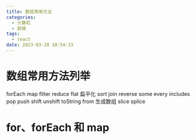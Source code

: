 ```yaml
---
title: 数组常用方法
categories:
  - 计算机
  - 前端
tags:
  - react
date: 2023-03-20 18:54:33
---
```


# 数组常用方法列举
forEach
map
filter
reduce
flat 扁平化
sort
join
reverse 
some
every
includes
pop
push
shift
unshift
toString
from 生成数组
slice
splice


# for、forEach 和 map
